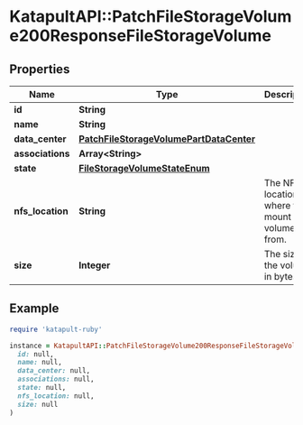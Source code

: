 # KatapultAPI::PatchFileStorageVolume200ResponseFileStorageVolume

## Properties

| Name | Type | Description | Notes |
| ---- | ---- | ----------- | ----- |
| **id** | **String** |  | [optional] |
| **name** | **String** |  | [optional] |
| **data_center** | [**PatchFileStorageVolumePartDataCenter**](PatchFileStorageVolumePartDataCenter.md) |  | [optional] |
| **associations** | **Array&lt;String&gt;** |  | [optional] |
| **state** | [**FileStorageVolumeStateEnum**](FileStorageVolumeStateEnum.md) |  | [optional] |
| **nfs_location** | **String** | The NFS location of where to mount the volume from. | [optional] |
| **size** | **Integer** | The size of the volume in bytes. | [optional] |

## Example

```ruby
require 'katapult-ruby'

instance = KatapultAPI::PatchFileStorageVolume200ResponseFileStorageVolume.new(
  id: null,
  name: null,
  data_center: null,
  associations: null,
  state: null,
  nfs_location: null,
  size: null
)
```

